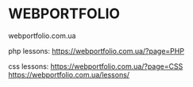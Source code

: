 # WEBPORTFOLIO
webportfolio.com.ua

php lessons:
https://webportfolio.com.ua/?page=PHP

css lessons:
https://webportfolio.com.ua/?page=CSS
https://webportfolio.com.ua/lessons/
